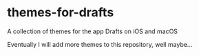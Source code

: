 # themes-for-drafts

A collection of themes for the app Drafts on iOS and macOS

Eventually I will add more themes to this repository, well maybe...